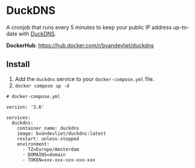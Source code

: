 # DuckDNS

A cronjob that runs every 5 minutes to keep your public IP address up-to-date with [DuckDNS](https://www.duckdns.org/).  

**DockerHub**: https://hub.docker.com/r/bvandevliet/duckdns  

## Install

1. Add the `duckdns` service to your `docker-compose.yml` file.  
1. `docker compose up -d`  

```
# docker-compose.yml

version: '3.6'

services:
  duckdns:
    container_name: duckdns
    image: bvandevliet/duckdns:latest
    restart: unless-stopped
    environment:
      - TZ=Europe/Amsterdam
      - DOMAINS=domain
      - TOKEN=xxx-xxx-xxx-xxx-xxx
```